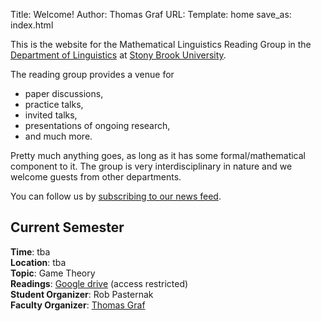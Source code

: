 Title: Welcome!
Author: Thomas Graf
URL:
Template: home
save_as: index.html

This is the website for the Mathematical Linguistics Reading Group in the [Department of Linguistics](http://linguistics.stonybrook.edu) at [Stony Brook University](http://www.stonybrook.edu).

The reading group provides a venue for

- paper discussions,
- practice talks,
- invited talks,
- presentations of ongoing research,
- and much more.

Pretty much anything goes, as long as it has some formal/mathematical component to it.
The group is very interdisciplinary in nature and we welcome guests from other departments.

You can follow us by [subscribing to our news feed]({filename}/feeds/all.atom.xml).


## Current Semester

**Time**: tba  
**Location**: tba  
**Topic**: Game Theory  
**Readings**: [Google drive](https://drive.google.com/a/stonybrook.edu/folderview?id=0B09645QdWLiYVVRjSElwcVkwaTg&usp=sharing) (access restricted)  
**Student Organizer**: Rob Pasternak  
**Faculty Organizer**: [Thomas Graf](http://thomasgraf.net)

